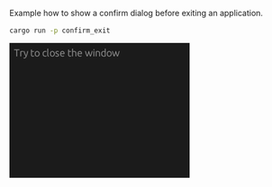 Example how to show a confirm dialog before exiting an application.

```sh
cargo run -p confirm_exit
```

![](screenshot.png)
